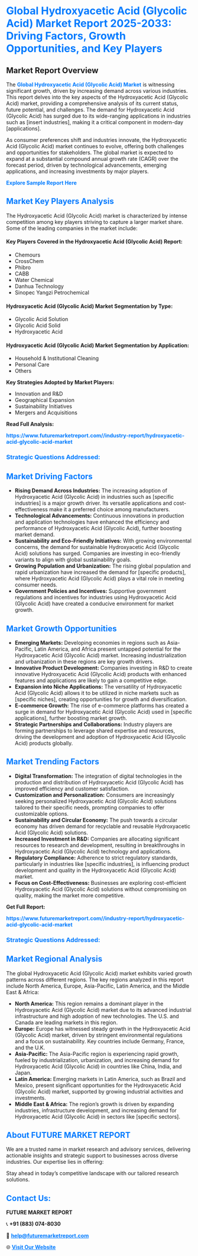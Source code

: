<h1 style="color: #007BFF;">Global Hydroxyacetic Acid (Glycolic Acid) Market Report 2025-2033: Driving Factors, Growth Opportunities, and Key Players</h1>

<section id="overview">
<h2>Market Report Overview</h2>
<p>The <a href="https://www.futuremarketreport.com//industry-report/hydroxyacetic-acid-glycolic-acid-market" style="color: #007BFF; text-decoration: none;"><strong>Global Hydroxyacetic Acid (Glycolic Acid) Market</strong></a> is witnessing significant growth, driven by increasing demand across various industries. This report delves into the key aspects of the Hydroxyacetic Acid (Glycolic Acid) market, providing a comprehensive analysis of its current status, future potential, and challenges. The demand for Hydroxyacetic Acid (Glycolic Acid) has surged due to its wide-ranging applications in industries such as [insert industries], making it a critical component in modern-day [applications].</p>
<p>As consumer preferences shift and industries innovate, the Hydroxyacetic Acid (Glycolic Acid) market continues to evolve, offering both challenges and opportunities for stakeholders. The global market is expected to expand at a substantial compound annual growth rate (CAGR) over the forecast period, driven by technological advancements, emerging applications, and increasing investments by major players.</p>
</section>

<section id="overview">
<p><a href="https://www.futuremarketreport.com//request-sample/reportId=85618" style="color: #007BFF; text-decoration: none;"><strong>Explore Sample Report Here</strong></a></p>
</section>

<section id="key-players">
<h2 style="color: #007BFF;">Market Key Players Analysis</h2>
<p>The Hydroxyacetic Acid (Glycolic Acid) market is characterized by intense competition among key players striving to capture a larger market share. Some of the leading companies in the market include:</p>
<h4>Key Players Covered in the Hydroxyacetic Acid (Glycolic Acid) Report:</h4>
<ul><li>Chemours</li><li>CrossChem</li><li>Phibro</li><li>CABB</li><li>Water Chemical</li><li>Danhua Technology</li><li>Sinopec Yangzi Petrochemical</li></ul>
<h4>Hydroxyacetic Acid (Glycolic Acid) Market Segmentation by Type:</h4>
<ul><li>Glycolic Acid Solution</li><li>Glycolic Acid Solid</li><li>Hydroxyacetic Acid</li></ul>

<h4>Hydroxyacetic Acid (Glycolic Acid) Market Segmentation by Application:</h4>
<ul><li>Household &amp; Institutional Cleaning</li><li>Personal Care</li><li>Others</li></ul>
<p><strong>Key Strategies Adopted by Market Players:</strong></p>
<ul>
<li>Innovation and R&D</li>
<li>Geographical Expansion</li>
<li>Sustainability Initiatives</li>
<li>Mergers and Acquisitions</li>
</ul>
</section>

<section>
<p><strong>Read Full Analysis: </strong></p><a href="https://www.futuremarketreport.com//industry-report/hydroxyacetic-acid-glycolic-acid-market" style="color: #007BFF; text-decoration: none;"><strong>https://www.futuremarketreport.com//industry-report/hydroxyacetic-acid-glycolic-acid-market</strong></a>
<h3 style="color: #007BFF;">Strategic Questions Addressed:</h3>
</section>

<section id="driving-factors">
<h2 style="color: #007BFF;">Market Driving Factors</h2>
<ul>
<li><strong>Rising Demand Across Industries:</strong> The increasing adoption of Hydroxyacetic Acid (Glycolic Acid) in industries such as [specific industries] is a major growth driver. Its versatile applications and cost-effectiveness make it a preferred choice among manufacturers.</li>
<li><strong>Technological Advancements:</strong> Continuous innovations in production and application technologies have enhanced the efficiency and performance of Hydroxyacetic Acid (Glycolic Acid), further boosting market demand.</li>
<li><strong>Sustainability and Eco-Friendly Initiatives:</strong> With growing environmental concerns, the demand for sustainable Hydroxyacetic Acid (Glycolic Acid) solutions has surged. Companies are investing in eco-friendly variants to align with global sustainability goals.</li>
<li><strong>Growing Population and Urbanization:</strong> The rising global population and rapid urbanization have increased the demand for [specific products], where Hydroxyacetic Acid (Glycolic Acid) plays a vital role in meeting consumer needs.</li>
<li><strong>Government Policies and Incentives:</strong> Supportive government regulations and incentives for industries using Hydroxyacetic Acid (Glycolic Acid) have created a conducive environment for market growth.</li>
</ul>
</section>

<section id="growth-opportunities">
<h2 style="color: #007BFF;">Market Growth Opportunities</h2>
<ul>
<li><strong>Emerging Markets:</strong> Developing economies in regions such as Asia-Pacific, Latin America, and Africa present untapped potential for the Hydroxyacetic Acid (Glycolic Acid) market. Increasing industrialization and urbanization in these regions are key growth drivers.</li>
<li><strong>Innovative Product Development:</strong> Companies investing in R&D to create innovative Hydroxyacetic Acid (Glycolic Acid) products with enhanced features and applications are likely to gain a competitive edge.</li>
<li><strong>Expansion into Niche Applications:</strong> The versatility of Hydroxyacetic Acid (Glycolic Acid) allows it to be utilized in niche markets such as [specific niches], creating opportunities for growth and diversification.</li>
<li><strong>E-commerce Growth:</strong> The rise of e-commerce platforms has created a surge in demand for Hydroxyacetic Acid (Glycolic Acid) used in [specific applications], further boosting market growth.</li>
<li><strong>Strategic Partnerships and Collaborations:</strong> Industry players are forming partnerships to leverage shared expertise and resources, driving the development and adoption of Hydroxyacetic Acid (Glycolic Acid) products globally.</li>
</ul>
</section>

<section id="trending-factors">
<h2 style="color: #007BFF;">Market Trending Factors</h2>
<ul>
<li><strong>Digital Transformation:</strong> The integration of digital technologies in the production and distribution of Hydroxyacetic Acid (Glycolic Acid) has improved efficiency and customer satisfaction.</li>
<li><strong>Customization and Personalization:</strong> Consumers are increasingly seeking personalized Hydroxyacetic Acid (Glycolic Acid) solutions tailored to their specific needs, prompting companies to offer customizable options.</li>
<li><strong>Sustainability and Circular Economy:</strong> The push towards a circular economy has driven demand for recyclable and reusable Hydroxyacetic Acid (Glycolic Acid) solutions.</li>
<li><strong>Increased Investment in R&D:</strong> Companies are allocating significant resources to research and development, resulting in breakthroughs in Hydroxyacetic Acid (Glycolic Acid) technology and applications.</li>
<li><strong>Regulatory Compliance:</strong> Adherence to strict regulatory standards, particularly in industries like [specific industries], is influencing product development and quality in the Hydroxyacetic Acid (Glycolic Acid) market.</li>
<li><strong>Focus on Cost-Effectiveness:</strong> Businesses are exploring cost-efficient Hydroxyacetic Acid (Glycolic Acid) solutions without compromising on quality, making the market more competitive.</li>
</ul>
</section>

<section>
<p><strong>Get Full Report: </strong></p><a href="https://www.futuremarketreport.com//industry-report/hydroxyacetic-acid-glycolic-acid-market" style="color: #007BFF; text-decoration: none;"><strong>https://www.futuremarketreport.com//industry-report/hydroxyacetic-acid-glycolic-acid-market</strong></a>
<h3 style="color: #007BFF;">Strategic Questions Addressed:</h3>
</section>


<section id="regional-analysis">
<h2 style="color: #007BFF;">Market Regional Analysis</h2>
<p>The global Hydroxyacetic Acid (Glycolic Acid) market exhibits varied growth patterns across different regions. The key regions analyzed in this report include North America, Europe, Asia-Pacific, Latin America, and the Middle East & Africa:</p>
<ul>
<li><strong>North America:</strong> This region remains a dominant player in the Hydroxyacetic Acid (Glycolic Acid) market due to its advanced industrial infrastructure and high adoption of new technologies. The U.S. and Canada are leading markets in this region.</li>
<li><strong>Europe:</strong> Europe has witnessed steady growth in the Hydroxyacetic Acid (Glycolic Acid) market, driven by stringent environmental regulations and a focus on sustainability. Key countries include Germany, France, and the U.K.</li>
<li><strong>Asia-Pacific:</strong> The Asia-Pacific region is experiencing rapid growth, fueled by industrialization, urbanization, and increasing demand for Hydroxyacetic Acid (Glycolic Acid) in countries like China, India, and Japan.</li>
<li><strong>Latin America:</strong> Emerging markets in Latin America, such as Brazil and Mexico, present significant opportunities for the Hydroxyacetic Acid (Glycolic Acid) market, supported by growing industrial activities and investments.</li>
<li><strong>Middle East & Africa:</strong> The region’s growth is driven by expanding industries, infrastructure development, and increasing demand for Hydroxyacetic Acid (Glycolic Acid) in sectors like [specific sectors].</li>
</ul>
</section>

<footer>
<h2 style="color: #007BFF;">About FUTURE MARKET REPORT</h2>
<p>We are a trusted name in market research and advisory services, delivering actionable insights and strategic support to businesses across diverse industries. Our expertise lies in offering:</p>

<p>Stay ahead in today’s competitive landscape with our tailored research solutions.</p>

<h2 style="color: #007BFF;">Contact Us:</h2>
<p><strong>FUTURE MARKET REPORT</strong></p>
<p>📞 <strong>+91 (883) 074-8030</strong></p>
<p>📧 <strong><a href="mailto:help@futuremarketreport.com" style="color: #007BFF;">help@futuremarketreport.com</a></strong></p>
<p>🌐 <strong><a href="https://www.futuremarketreport.com/" style="color: #007BFF;">Visit Our Website</a></strong></p>
</footer>